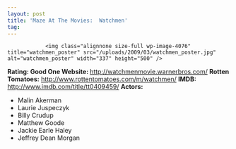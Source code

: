 ```yaml
---
layout: post
title: 'Maze At The Movies:  Watchmen'
tag: 
---
```



                <img class="alignnone size-full wp-image-4076" title="watchmen_poster" src="/uploads/2009/03/watchmen_poster.jpg" alt="watchmen_poster" width="337" height="500" />
<p><strong>Rating: Good One
Website: </strong><a href="http://watchmenmovie.warnerbros.com/"><a href="http://watchmenmovie.warnerbros.com/">http://watchmenmovie.warnerbros.com/</a></a>
<strong>Rotten Tomatoes:</strong> <a href="http://www.rottentomatoes.com/m/watchmen/"><a href="http://www.rottentomatoes.com/m/watchmen/">http://www.rottentomatoes.com/m/watchmen/</a></a>
<strong>IMDB: </strong><a href="http://www.imdb.com/title/tt0409459/"><a href="http://www.imdb.com/title/tt0409459/">http://www.imdb.com/title/tt0409459/</a></a>
<strong>Actors:</strong></p>
<ul>
    <li>Malin Akerman</li>
    <li>Laurie Juspeczyk</li>
    <li>Billy Crudup</li>
    <li>Matthew Goode</li>
    <li>Jackie Earle Haley</li>
    <li>Jeffrey Dean Morgan</li>
</ul>
            
